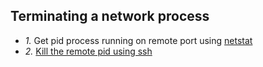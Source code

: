 ## Terminating a network process
- *1.* Get pid process running on remote port using [netstat](/Operating_Systems/Linux/Administration/Commands/netstat)
- *2.* [Kill the remote pid using ssh](/Operating_Systems/Linux/Administration/Remote_Command_Execution)
